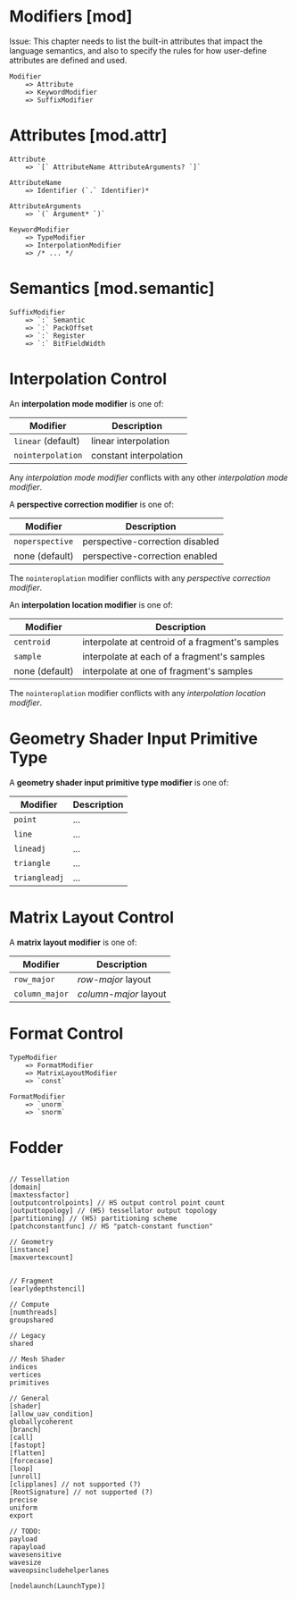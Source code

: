 Modifiers [mod]
=========

Issue: This chapter needs to list the built-in attributes that impact the language semantics, and also to specify the rules for how user-define attributes are defined and used.

```.syntax
Modifier
    => Attribute
    => KeywordModifier
    => SuffixModifier
```

Attributes [mod.attr]
==========

```.syntax
Attribute
    => `[` AttributeName AttributeArguments? `]`

AttributeName
    => Identifier (`.` Identifier)*

AttributeArguments
    => `(` Argument* `)`
```

```.syntax
KeywordModifier
    => TypeModifier
    => InterpolationModifier
    => /* ... */
```

Semantics [mod.semantic]
=========

```.syntax
SuffixModifier
    => `:` Semantic
    => `:` PackOffset
    => `:` Register
    => `:` BitFieldWidth
```

Interpolation Control
=====================

An **interpolation mode modifier** is one of:

| Modifier | Description |
|----------|-------------|
| `linear` (default) | linear interpolation |
| `nointerpolation` | constant interpolation |

Any *interpolation mode modifier* conflicts with any other *interpolation mode modifier*.

A **perspective correction modifier** is one of:

| Modifier | Description |
|----------|-------------|
| `noperspective` | perspective-correction disabled |
| none (default) | perspective-correction enabled |

The `nointeroplation` modifier conflicts with any *perspective correction modifier*.

An **interpolation location modifier** is one of:

| Modifier | Description |
|----------|-------------|
| `centroid` | interpolate at centroid of a fragment's samples |
| `sample` | interpolate at each of a fragment's samples |
| none (default) | interpolate at one of fragment's samples |

The `nointeroplation` modifier conflicts with any *interpolation location modifier*.

Geometry Shader Input Primitive Type
====================================

A **geometry shader input primitive type modifier** is one of:

| Modifier | Description |
|----------|-------------|
| `point` | ... |
| `line` | ... |
| `lineadj` | ... |
| `triangle` | ... |
| `triangleadj` | ... |

Matrix Layout Control
=====================

A **matrix layout modifier** is one of:

| Modifier | Description |
|----------|-------------|
| `row_major` | *row-major* layout |
| `column_major` | *column-major* layout |

Format Control
==============

```.syntax
TypeModifier
    => FormatModifier
    => MatrixLayoutModifier
    => `const`
```


```.syntax
FormatModifier
    => `unorm`
    => `snorm`
```

Fodder
======

```

// Tessellation
[domain]
[maxtessfactor]
[outputcontrolpoints] // HS output control point count
[outputtopology] // (HS) tessellator output topology
[partitioning] // (HS) partitioning scheme
[patchconstantfunc] // HS "patch-constant function"

// Geometry
[instance]
[maxvertexcount]


// Fragment
[earlydepthstencil]

// Compute
[numthreads]
groupshared

// Legacy
shared

// Mesh Shader
indices
vertices
primitives

// General
[shader]
[allow_uav_condition]
globallycoherent
[branch]
[call]
[fastopt]
[flatten]
[forcecase]
[loop]
[unroll]
[clipplanes] // not supported (?)
[RootSignature] // not supported (?)
precise
uniform
export

// TODO:
payload
rapayload
wavesensitive
wavesize
waveopsincludehelperlanes

[nodelaunch(LaunchType)]

```